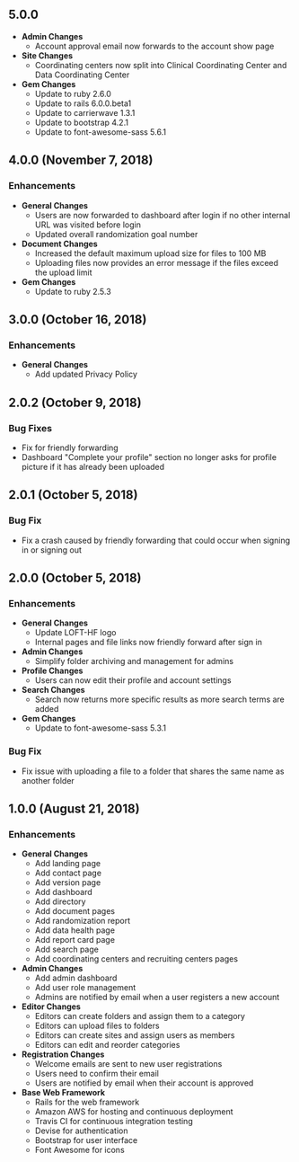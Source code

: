 ## 5.0.0

- **Admin Changes**
  - Account approval email now forwards to the account show page
- **Site Changes**
  - Coordinating centers now split into Clinical Coordinating Center and Data
    Coordinating Center
- **Gem Changes**
  - Update to ruby 2.6.0
  - Update to rails 6.0.0.beta1
  - Update to carrierwave 1.3.1
  - Update to bootstrap 4.2.1
  - Update to font-awesome-sass 5.6.1

## 4.0.0 (November 7, 2018)

### Enhancements
- **General Changes**
  - Users are now forwarded to dashboard after login if no other internal URL
    was visited before login
  - Updated overall randomization goal number
- **Document Changes**
  - Increased the default maximum upload size for files to 100 MB
  - Uploading files now provides an error message if the files exceed the upload
    limit
- **Gem Changes**
  - Update to ruby 2.5.3

## 3.0.0 (October 16, 2018)

### Enhancements
- **General Changes**
  - Add updated Privacy Policy

## 2.0.2 (October 9, 2018)

### Bug Fixes
- Fix for friendly forwarding
- Dashboard "Complete your profile" section no longer asks for profile picture
  if it has already been uploaded

## 2.0.1 (October 5, 2018)

### Bug Fix
- Fix a crash caused by friendly forwarding that could occur when signing in or
  signing out

## 2.0.0 (October 5, 2018)

### Enhancements
- **General Changes**
  - Update LOFT-HF logo
  - Internal pages and file links now friendly forward after sign in
- **Admin Changes**
  - Simplify folder archiving and management for admins
- **Profile Changes**
  - Users can now edit their profile and account settings
- **Search Changes**
  - Search now returns more specific results as more search terms are added
- **Gem Changes**
  - Update to font-awesome-sass 5.3.1

### Bug Fix
- Fix issue with uploading a file to a folder that shares the same name as
  another folder

## 1.0.0 (August 21, 2018)

### Enhancements
- **General Changes**
  - Add landing page
  - Add contact page
  - Add version page
  - Add dashboard
  - Add directory
  - Add document pages
  - Add randomization report
  - Add data health page
  - Add report card page
  - Add search page
  - Add coordinating centers and recruiting centers pages
- **Admin Changes**
  - Add admin dashboard
  - Add user role management
  - Admins are notified by email when a user registers a new account
- **Editor Changes**
  - Editors can create folders and assign them to a category
  - Editors can upload files to folders
  - Editors can create sites and assign users as members
  - Editors can edit and reorder categories
- **Registration Changes**
  - Welcome emails are sent to new user registrations
  - Users need to confirm their email
  - Users are notified by email when their account is approved
- **Base Web Framework**
  - Rails for the web framework
  - Amazon AWS for hosting and continuous deployment
  - Travis CI for continuous integration testing
  - Devise for authentication
  - Bootstrap for user interface
  - Font Awesome for icons
